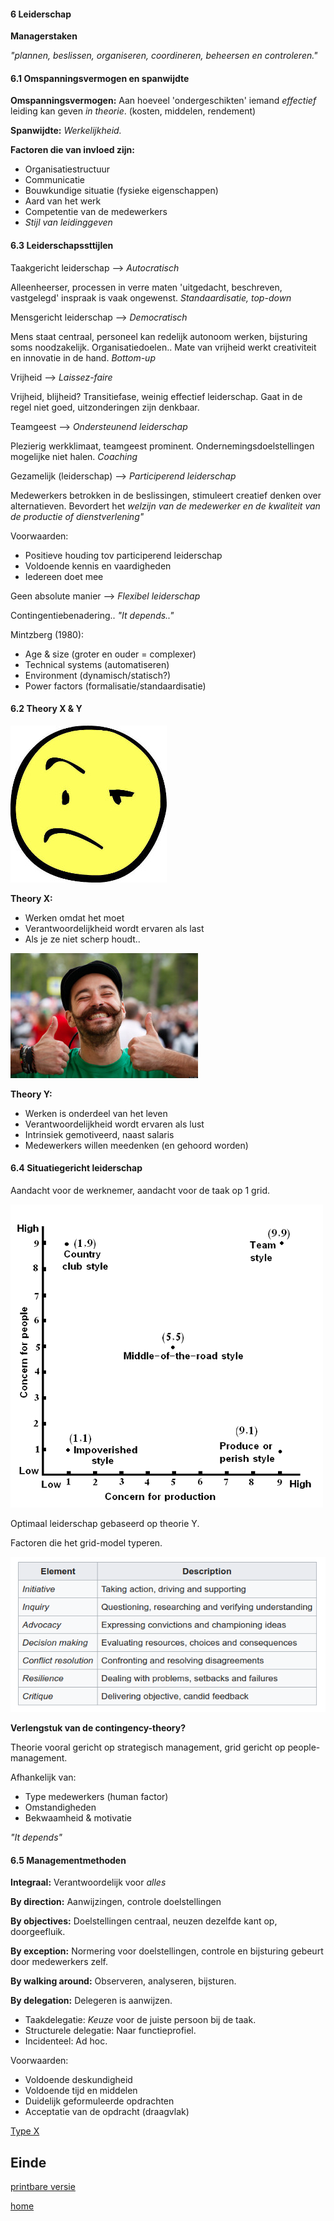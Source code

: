 #### 6 Leiderschap


**Managerstaken**

_"plannen, beslissen, organiseren, coordineren, beheersen en controleren."_


#### 6.1 Omspanningsvermogen en spanwijdte


**Omspanningsvermogen:** Aan hoeveel 'ondergeschikten' iemand _effectief_ leiding kan geven _in theorie_. (kosten, middelen, rendement)

**Spanwijdte:** _Werkelijkheid._


**Factoren die van invloed zijn:**

- Organisatiestructuur
- Communicatie
- Bouwkundige situatie (fysieke eigenschappen)
- Aard van het werk
- Competentie van de medewerkers
- _Stijl van leidinggeven_


#### 6.3 Leiderschapssttijlen


Taakgericht leiderschap --> _Autocratisch_

Alleenheerser, processen in verre maten 'uitgedacht, beschreven, vastgelegd' inspraak is vaak ongewenst. _Standaardisatie, top-down_


Mensgericht leiderschap --> _Democratisch_

Mens staat centraal, personeel kan redelijk autonoom werken, bijsturing soms noodzakelijk. Organisatiedoelen.. Mate van vrijheid werkt creativiteit en innovatie in de hand. _Bottom-up_


Vrijheid --> _Laissez-faire_ 

Vrijheid, blijheid? Transitiefase, weinig effectief leiderschap. Gaat in de regel niet goed, uitzonderingen zijn denkbaar.


Teamgeest --> _Ondersteunend leiderschap_

Plezierig werkklimaat, teamgeest prominent. Ondernemingsdoelstellingen mogelijke niet halen. _Coaching_


Gezamelijk (leiderschap) --> _Participerend leiderschap_

Medewerkers betrokken in de beslissingen, stimuleert creatief denken over alternatieven. Bevordert het _welzijn van de medewerker en de kwaliteit van de productie of dienstverlening"_

Voorwaarden:
- Positieve houding tov participerend leiderschap
- Voldoende kennis en vaardigheden
- Iedereen doet mee


Geen absolute manier --> _Flexibel leiderschap_

Contingentiebenadering.. _"It depends.."_


Mintzberg (1980):
- Age & size (groter en ouder = complexer)
- Technical systems (automatiseren)
- Environment (dynamisch/statisch?)
- Power factors (formalisatie/standaardisatie)


#### 6.2 Theory X & Y


![cynical](vavo/fotos/cynical.jpg)

**Theory X:**
- Werken omdat het moet
- Verantwoordelijkheid wordt ervaren als last
- Als je ze niet scherp houdt..


![optimistic](vavo/fotos/optimism.jpg)

**Theory Y:**
- Werken is onderdeel van het leven
- Verantwoordelijkheid wordt ervaren als lust
- Intrinsiek gemotiveerd, naast salaris
- Medewerkers willen meedenken (en gehoord worden)


#### 6.4 Situatiegericht leiderschap


Aandacht voor de werknemer, aandacht voor de taak op 1 grid.

![Managerial grid](vavo/fotos/man_grid.PNG)

Optimaal leiderschap gebaseerd op theorie Y.


Factoren die het grid-model typeren.

![Managerial grid 2](vavo/fotos/man_grid2.png)


**Verlengstuk van de contingency-theory?**

Theorie vooral gericht op strategisch management, grid gericht op people-management.


Afhankelijk van:
- Type medewerkers (human factor)
- Omstandigheden
- Bekwaamheid & motivatie

_"It depends"_


#### 6.5 Managementmethoden

**Integraal:** Verantwoordelijk voor _alles_

**By direction:** Aanwijzingen, controle doelstellingen

**By objectives:** Doelstellingen centraal, neuzen dezelfde kant op, doorgeefluik.

**By exception:** Normering voor doelstellingen, controle en bijsturing gebeurt door medewerkers zelf.

**By walking around:** Observeren, analyseren, bijsturen.


**By delegation:** Delegeren is aanwijzen.
- Taakdelegatie: _Keuze_ voor de juiste persoon bij de taak.
- Structurele delegatie: Naar functieprofiel.
- Incidenteel: Ad hoc.

Voorwaarden:
- Voldoende deskundigheid
- Voldoende tijd en middelen
- Duidelijk geformuleerde opdrachten
- Acceptatie van de opdracht (draagvlak)


[Type X](http://www.youtube.com/embed/u4S8rQaOupU)


## Einde

[printbare versie](vwo_hfd6.html?print-pdf)

[home](index.html)
